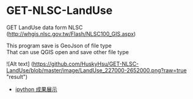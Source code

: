 # GET-NLSC-LandUse
GET LandUse data form NLSC (http://whgis.nlsc.gov.tw/Flash/NLSC100_GIS.aspx)<br>

This program save is GeoJson of file type<br>
That can use QGIS open and save other file type

![Alt text] (https://github.com/HuskyHsu/GET-NLSC-LandUse/blob/master/image/LandUse_227000-2652000.png?raw=true "result")


* [ipython 成果展示](http://nbviewer.jupyter.org/github/HuskyHsu/GET-NLSC-LandUse/blob/master/GET-nlsc-LandUse.ipynb)